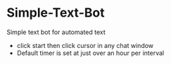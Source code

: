 # Simple-Text-Bot
Simple text bot for automated text

- click start then click cursor in any chat window
- Default timer is set at just over an hour per interval
